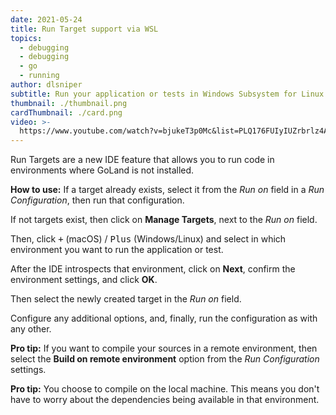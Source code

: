 ```yaml
---
date: 2021-05-24
title: Run Target support via WSL
topics:
  - debugging
  - debugging
  - go
  - running
author: dlsniper
subtitle: Run your application or tests in Windows Subsystem for Linux (WSL) with ease
thumbnail: ./thumbnail.png
cardThumbnail: ./card.png
video: >-
  https://www.youtube.com/watch?v=bjukeT3p0Mc&list=PLQ176FUIyIUZrbrlz4AY1V8VzBJKZyVlW&index=108
---
```


Run Targets are a new IDE feature that allows you to run code in environments where GoLand is not installed.

**How to use:**
If a target already exists, select it from the _Run on_ field in a _Run Configuration_, then run that configuration.

If not targets exist, then click on **Manage Targets**, next to the _Run on_ field.

Then, click <kbd>+</kbd> (macOS) / <kbd>Plus</kbd> (Windows/Linux) and select in which environment you want to run the application or test.

After the IDE introspects that environment, click on **Next**, confirm the environment settings, and click **OK**.

Then select the newly created target in the _Run on_ field.

Configure any additional options, and, finally, run the configuration as with any other.

**Pro tip:** If you want to compile your sources in a remote environment, then select the **Build on remote environment** option from the _Run Configuration_ settings.

**Pro tip:** You choose to compile on the local machine. This means you don't have to worry about the dependencies being available in that environment.
